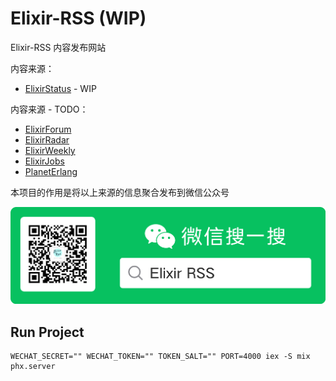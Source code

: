 # Elixir-RSS (WIP)

Elixir-RSS 内容发布网站

内容来源：
* [ElixirStatus](https://elixirstatus.com/) - WIP

内容来源 - TODO：
* [ElixirForum](https://elixirforum.com/)
* [ElixirRadar](https://elixir-radar.com/)
* [ElixirWeekly](https://elixirweekly.net/)
* [ElixirJobs](https://elixirjobs.net/)
* [PlanetErlang](http://www.planeterlang.com/)

本项目的作用是将以上来源的信息聚合发布到微信公众号

![请关注公众号](wechat_qrcode.png)

## Run Project

```shell
WECHAT_SECRET="" WECHAT_TOKEN="" TOKEN_SALT="" PORT=4000 iex -S mix phx.server
```